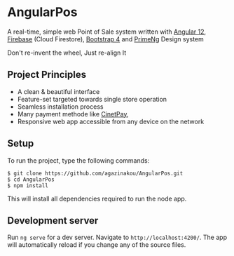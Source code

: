 # AngularPos



A real-time, simple web Point of Sale system written with [Angular 12](https://angular.io/), [Firebase](http://firebase.com/) (Cloud Firestore), [Bootstrap 4](https://getbootstrap.com/) and [PrimeNg](https://primefaces.org/primeng/) Design system

Don't re-invent the wheel, Just re-align It

## Project Principles

- A clean & beautiful interface
- Feature-set targeted towards single store operation
- Seamless installation process
- Many payment methode like [CinetPay](https://cinetpay.com/), 
- Responsive web app accessible from any device on the network

## Setup
To run the project, type the following commands:

``` 
$ git clone https://github.com/agazinakou/AngularPos.git
$ cd AngularPos
$ npm install 
```

This will install all dependencies required to run the node app.

## Development server
Run `ng serve` for a dev server. Navigate to `http://localhost:4200/`. The app will automatically reload if you change any of the source files.


